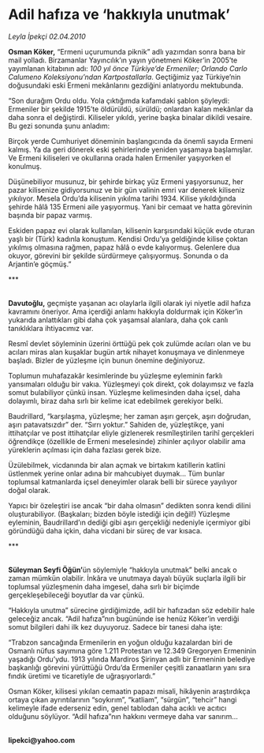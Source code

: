 # Adil hafıza ve ‘hakkıyla unutmak’

*Leyla İpekçi 02.04.2010*

<div class="yazi"><p><b>Osman Köker,</b> “Ermeni uçurumunda piknik” adlı yazımdan sonra bana bir mail yolladı. Birzamanlar Yayıncılık’ın yayın yönetmeni Köker’in 2005’te yayımlanan kitabının adı: <i>100 yıl önce Türkiye’de Ermeniler; Orlando Carlo Calumeno Koleksiyonu’ndan Kartpostallarla</i>. Geçtiğimiz yaz Türkiye’nin doğusundaki eski Ermeni mekânlarını gezdiğini anlatıyordu mektubunda. </p>
<p>“Son durağım Ordu oldu. Yola çıktığımda kafamdaki şablon şöyleydi: Ermeniler bir şekilde 1915’te öldürüldü, sürüldü; onlardan kalan mekânlar da daha sonra el değiştirdi. Kiliseler yıkıldı, yerine başka binalar dikildi vesaire. Bu gezi sonunda şunu anladım: </p>
<p>Birçok yerde Cumhuriyet döneminin başlangıcında da önemli sayıda Ermeni kalmış. Ya da geri dönerek eski şehirlerinde yeniden yaşamaya başlamışlar. Ve Ermeni kiliseleri ve okullarına orada halen Ermeniler yaşıyorken el konulmuş. </p>
<p>Düşünebiliyor musunuz, bir şehirde birkaç yüz Ermeni yaşıyorsunuz, her pazar kilisenize gidiyorsunuz ve bir gün valinin emri var denerek kiliseniz yıkılıyor. Mesela Ordu’da kilisenin yıkılma tarihi 1934. Kilise yıkıldığında şehirde hâlâ 135 Ermeni aile yaşıyormuş. Yani bir cemaat ve hatta görevinin başında bir papaz varmış.</p>
<p>Eskiden papaz evi olarak kullanılan, kilisenin karşısındaki küçük evde oturan yaşlı bir (Türk) kadınla konuştum. Kendisi Ordu’ya geldiğinde kilise çoktan yıkılmış olmasına rağmen, papaz hâlâ o evde kalıyormuş. Gelenlere dua okuyor, görevini bir şekilde sürdürmeye çalışıyormuş. Sonunda o da Arjantin’e göçmüş.”</p>
<p>***</p>
<p><b><br/>Davutoğlu,</b> geçmişte yaşanan acı olaylarla ilgili olarak iyi niyetle adil hafıza kavramını öneriyor. Ama içerdiği anlamı hakkıyla doldurmak için Köker’in yukarıda anlattıkları gibi daha çok yaşamsal alanlara, daha çok canlı tanıklıklara ihtiyacımız var.</p>
<p>Resmî devlet söyleminin üzerini örttüğü pek çok zulümde acıları olan ve bu acıları miras alan kuşaklar bugün artık nihayet konuşmaya ve dinlenmeye başladı. Bizler de yüzleşme için bunun önemine değiniyoruz. </p>
<p>Toplumun muhafazakâr kesimlerinde bu yüzleşme eyleminin farklı yansımaları olduğu bir vakıa. Yüzleşmeyi çok direkt, çok dolayımsız ve fazla somut bulabiliyor çünkü insan. Yüzleşme kelimesinden daha içsel, daha dolayımlı, biraz daha sırlı bir kelime icat edebilmek gerekiyor belki. </p>
<p>Baudrillard, “karşılaşma, yüzleşme; her zaman aşırı gerçek, aşırı doğrudan, aşırı patavatsızdır” der. “Sırrı yoktur.” Sahiden de, yüzleştikçe, yani ittihatçılar ve post ittihatçılar eliyle gizlenerek resmîleştirilen tarihî gerçekleri öğrendikçe (özellikle de Ermeni meselesinde) zihinler açılıyor olabilir ama yüreklerin açılması için daha fazlası gerek bize.</p>
<p>Üzülebilmek, vicdanında bir alan açmak ve birtakım katillerin katlini üstlenmek yerine onlar adına bir mahcubiyet duymak... Tüm bunlar toplumsal katmanlarda içsel deneyimler olarak belli bir sürece yayılıyor doğal olarak. </p>
<p>Yapıcı bir özeleştiri ise ancak “bir daha olmasın” dedikten sonra kendi dilini oluşturabiliyor. (Başkaları; bizden böyle istediği için değil!) Yüzleşme eyleminin, Baudrillard’ın dediği gibi aşırı gerçekliği nedeniyle içermiyor gibi göründüğü daha içkin, daha vicdani bir süreç de var kısaca.</p>
<p>***</p>
<p><b><br/>Süleyman Seyfi Öğün’</b>ün söylemiyle “hakkıyla unutmak” belki ancak o zaman mümkün olabilir. İnkâra ve unutmaya dayalı büyük suçlarla ilgili bir toplumsal yüzleşmenin daha imgesel, daha sırlı bir biçimde gerçekleşebileceği boyutlar da var çünkü. </p>
<p>“Hakkıyla unutma” sürecine girdiğimizde, adil bir hafızadan söz edebilir hale geleceğiz ancak. “Adil hafıza”nın bugününde ise henüz Köker’in verdiği somut bilgileri dahi ilk kez duyuyoruz. Sadece bir tanesi daha işte:</p>
<p>“Trabzon sancağında Ermenilerin en yoğun olduğu kazalardan biri de Osmanlı nüfus sayımına göre 1.211 Protestan ve 12.349 Gregoryen Ermeninin yaşadığı Ordu’ydu. 1913 yılında Mardiros Şirinyan adlı bir Ermeninin belediye başkanlığı görevini yürüttüğü Ordu’da Ermeniler çeşitli zanaatların yanı sıra fındık üretimi ve ticaretiyle de uğraşıyorlardı.” </p>
<p>Osman Köker, kilisesi yıkılan cemaatin papazı misali, hikâyenin araştırdıkça ortaya çıkan ayrıntılarının “soykırım”, “katliam”, “sürgün”, “tehcir” hangi kelimeyle ifade ederseniz edin, genel tablodan daha acıklı ve acıtıcı olduğunu söylüyor. “Adil hafıza”nın hakkını vermeye daha var sanırım...</p>
<p><b><br/>lipekci@yahoo.com</b></p></div>
